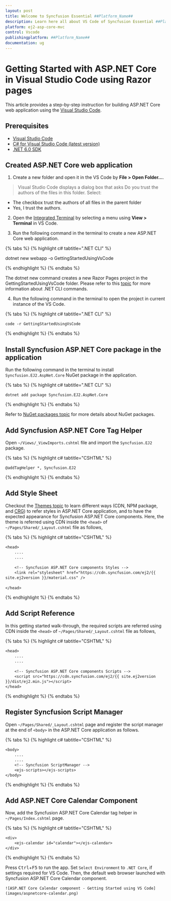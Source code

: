 ```yaml
---
layout: post
title: Welcome to Syncfusion Essential ##Platform_Name##
description: Learn here all about VS Code of Syncfusion Essential ##Platform_Name## components which is powered by Essential JS 2.
platform: ej2-asp-core-mvc
control: Vscode
publishingplatform: ##Platform_Name##
documentation: ug
---
```


<!-- markdownlint-disable MD024 -->

# Getting Started with ASP.NET Core in Visual Studio Code using Razor pages

This article provides a step-by-step instruction for building ASP.NET Core web application using the [Visual Studio Code](https://code.visualstudio.com/).

## Prerequisites

* [Visual Studio Code](https://code.visualstudio.com/download)
* [C# for Visual Studio Code (latest version)](https://marketplace.visualstudio.com/items?itemName=ms-dotnettools.csharp)
* [.NET 6.0 SDK](https://dotnet.microsoft.com/en-us/download/dotnet/6.0)

## Created ASP.NET Core web application

1. Create a new folder and open it in the VS Code by **File > Open Folder...**.

> Visual Studio Code displays a dialog box that asks Do you trust the authors of the files in this folder. Select:

* The checkbox trust the authors of all files in the parent folder
* Yes, I trust the authors.

2. Open the [Integrated Terminal](https://code.visualstudio.com/docs/editor/integrated-terminal) by selecting a menu using **View > Terminal** in VS Code.

3. Run the following command in the terminal to create a new ASP.NET Core web application. 

{% tabs %}
{% highlight c# tabtitle=".NET CLI" %}

dotnet new webapp -o GettingStartedUsingVsCode

{% endhighlight %}
{% endtabs %}

The dotnet new command creates a new Razor Pages project in the GettingStartedUsingVsCode folder. Please refer to this [topic](https://docs.microsoft.com/en-us/dotnet/core/tools/dotnet-new?tabs=net60) for more information about .NET CLI commands.

4. Run the following command in the terminal to open the project in current instance of the VS Code. 

{% tabs %}
{% highlight c# tabtitle=".NET CLI" %}

    code -r GettingStartedUsingVsCode

{% endhighlight %}
{% endtabs %}

## Install Syncfusion ASP.NET Core package in the application

Run the following command in the terminal to install `Syncfusion.EJ2.AspNet.Core` NuGet package in the application.

{% tabs %}
{% highlight c# tabtitle=".NET CLI" %}

    dotnet add package Syncfusion.EJ2.AspNet.Core

{% endhighlight %}
{% endtabs %}

Refer to [NuGet packages topic](https://ej2.syncfusion.com/aspnetcore/documentation/nuget-packages/) for more details about NuGet packages.

## Add Syncfusion ASP.NET Core Tag Helper 
Open `~/Views/_ViewImports.cshtml` file and import the `Syncfusion.EJ2` package.

{% tabs %}
{% highlight c# tabtitle="CSHTML" %}

    @addTagHelper *, Syncfusion.EJ2

{% endhighlight %}
{% endtabs %}

## Add Style Sheet
Checkout the [Themes topic](https://ej2.syncfusion.com/aspnetcore/documentation/appearance/theme/) to learn different ways (CDN, NPM package, and [CRG](https://ej2.syncfusion.com/aspnetcore/documentation/common/custom-resource-generator/)) to refer styles in ASP.NET Core application, and to have the expected appearance for Syncfusion ASP.NET Core components. Here, the theme is referred using CDN inside the `<head>` of `~/Pages/Shared/_Layout.cshtml` file as follows,

{% tabs %}
{% highlight c# tabtitle="CSHTML" %}

    <head>
        ....
        ....

        <!-- Syncfusion ASP.NET Core components Styles -->
        <link rel="stylesheet" href="https://cdn.syncfusion.com/ej2/{{ site.ej2version }}/material.css" />

    </head>

{% endhighlight %}
{% endtabs %}

## Add Script Reference
In this getting started walk-through, the required scripts are referred using CDN inside the `<head>` of `~/Pages/Shared/_Layout.cshtml` file as follows,

{% tabs %}
{% highlight c# tabtitle="CSHTML" %}

    <head>
        ....
        ....

        <!-- Syncfusion ASP.NET Core components Scripts -->
        <script src="https://cdn.syncfusion.com/ej2/{{ site.ej2version }}/dist/ej2.min.js"></script>
    </head>

{% endhighlight %}
{% endtabs %}

## Register Syncfusion Script Manager
Open `~/Pages/Shared/_Layout.cshtml` page and register the script manager <ejs-script> at the end of `<body>` in the ASP.NET Core application as follows. 

{% tabs %}
{% highlight c# tabtitle="CSHTML" %}

    <body>
        ....
        ....
        <!-- Syncfusion ScriptManager -->
        <ejs-scripts></ejs-scripts>
    </body>
    
{% endhighlight %}
{% endtabs %}

## Add ASP.NET Core Calendar Component

Now, add the Syncfusion ASP.NET Core Calendar tag helper in `~/Pages/Index.cshtml` page.

{% tabs %}
{% highlight c# tabtitle="CSHTML" %}

    <div>
        <ejs-calendar id="calendar"></ejs-calendar>
    </div>

{% endhighlight %}
{% endtabs %}

Press <kbd>Ctrl</kbd>+<kbd>F5</kbd> to run the app. Set `Select Environment` to `.NET Core`, if settings required for VS Code. Then, the default web browser launched with Syncfusion ASP.NET Core Calendar component.

    ![ASP.NET Core Calendar component - Getting Started using VS Code](images/aspnetcore-calendar.png)